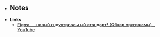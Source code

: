 - **Notes**
	- 
- **Links**
	- [Figma — новый индустриальный стандарт? (Обзор программы) - YouTube](https://www.youtube.com/watch?v=5HKP_318fQM)